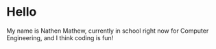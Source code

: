 # Hello

My name is Nathen Mathew, currently in school right now for Computer Engineering, and I think coding is fun!
